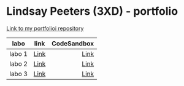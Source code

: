 # Lindsay Peeters (3XD) - portfolio

[Link to my portfolioi repository](https://github.com/lindsaySchool/DEV5-myportfolio.git) 


| labo        |link           | CodeSandbox  |
| ------------- |:-------------:| -----:|
| labo 1      | [Link](https://github.com/GlennVinck/dev5-lab1.git) |  [Link](https://codesandbox.io/s/lab1-speech-machine-starter-forked-4g5c85?file=/index.js)|
| labo 2      | [Link](https://github.com/lindsaySchool/lab2.git) |  [Link](https://codesandbox.io/s/ecstatic-cache-628m62?file=/js/classes/Island.js)|
| labo 3     | [Link](https://github.com/lindsaySchool/lab3.git) |  [Link](https://codesandbox.io/s/relaxed-glitter-rnmjtk?file=/index.html)|

